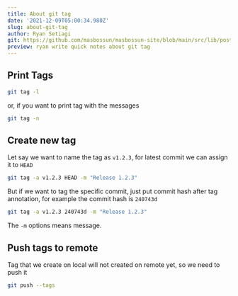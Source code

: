 ```yaml
---
title: About git tag
date: '2021-12-09T05:00:34.980Z'
slug: about-git-tag
author: Ryan Setiagi
git: https://github.com/masbossun/masbossun-site/blob/main/src/lib/posts/about-git-tag.md
preview: ryan write quick notes about git tag
---
```


## Print Tags

```bash
git tag -l
```

or, if you want to print tag with the messages

```bash
git tag -n
```

## Create new tag

Let say we want to name the tag as `v1.2.3`, for latest commit we can assign it to `HEAD`

```bash
git tag -a v1.2.3 HEAD -m "Release 1.2.3"
```

But if we want to tag the specific commit, just put commit hash after tag annotation, for example the commit hash is `240743d`

```bash
git tag -a v1.2.3 240743d -m "Release 1.2.3"
```

The `-m` options means message.

## Push tags to remote

Tag that we create on local will not created on remote yet, so we need to push it

```bash
git push --tags
```

